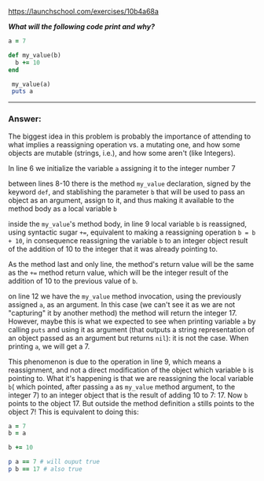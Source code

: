 https://launchschool.com/exercises/10b4a68a

***What will the following code print and why?***

```ruby
a = 7

def my_value(b)
  b += 10
end

 my_value(a)
 puts a
```

---

### Answer:

The biggest idea in this problem is probably the importance of
attending to what implies a reassigning operation vs. a mutating one,
and how some objects are mutable (strings, i.e.), and how
some aren't (like Integers).

In line 6 we initialize the variable `a` assigning it to the integer
number 7

between lines 8-10 there is the method `my_value` declaration,
signed by the keyword `def`, and stablishing the parameter `b`
that will be used to pass an object as an argument, assign to it,
and thus making it available to the method body as a local 
variable `b`

inside the `my_value`'s method body, in line 9 local variable `b`
is reassigned, using syntactic sugar `+=`, equivalent to making
a reassigning operation `b = b + 10`, in consequence reassigning
the variable `b` to an integer object result of the addition 
of 10 to the integer that it was already pointing to. 

As the method last and only line, the method's return value
will be the same as the `+=` method return value, which will be the
integer result of the addition of 10 to the previous value of `b`.

on line 12 we have the `my_value` method invocation, using the 
previously assigned `a`, as an argument. In this case (we can't see it
as we are not "capturing" it by another method) the method will
return the integer 17. However, maybe this is what we expected to
see when printing variable `a` by calling `puts` and using it as 
argument (that outputs a string representation of an object passed 
as an argument but returns `nil`): it is not the case. When printing 
`a`, we will get a 7. 

This phenomenon is due to the operation in line 9, which means
a reassignment, and not a direct modification of the object
which variable `b` is pointing to. What it's happening is that
we are reassigning the local variable `b`( which pointed, after passing
`a` as `my_value` method argument, to the integer 7) to an integer
object that is the result of adding 10 to 7: 17. Now `b` points
to the object 17. But outside the method definition `a` stills
points to the object 7! This is equivalent to doing this:

```ruby
a = 7
b = a

b += 10

p a == 7 # will ouput true
p b == 17 # also true
```